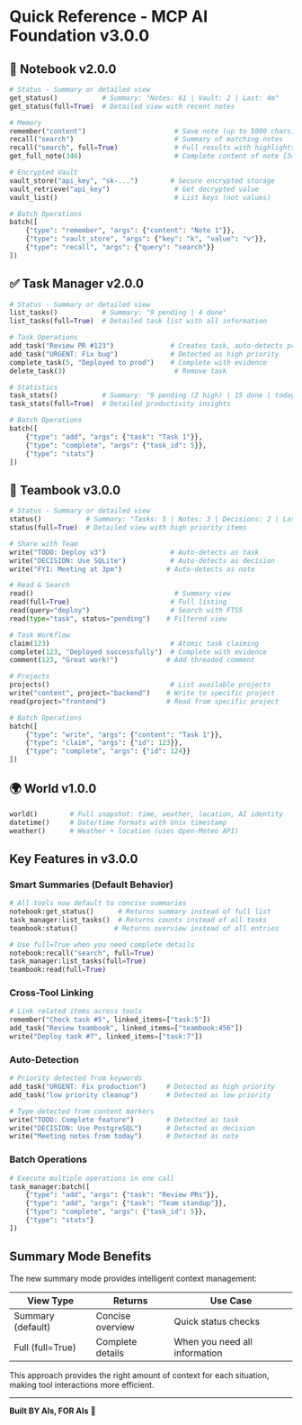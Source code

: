# Quick Reference - MCP AI Foundation v3.0.0

## 📝 Notebook v2.0.0
```python
# Status - Summary or detailed view
get_status()           # Summary: "Notes: 61 | Vault: 2 | Last: 4m"
get_status(full=True)  # Detailed view with recent notes

# Memory
remember("content")                      # Save note (up to 5000 chars)
recall("search")                         # Summary of matching notes
recall("search", full=True)              # Full results with highlights
get_full_note(346)                       # Complete content of note [346]

# Encrypted Vault
vault_store("api_key", "sk-...")        # Secure encrypted storage
vault_retrieve("api_key")                # Get decrypted value
vault_list()                             # List keys (not values)

# Batch Operations
batch([
    {"type": "remember", "args": {"content": "Note 1"}},
    {"type": "vault_store", "args": {"key": "k", "value": "v"}},
    {"type": "recall", "args": {"query": "search"}}
])
```

## ✅ Task Manager v2.0.0
```python
# Status - Summary or detailed view
list_tasks()           # Summary: "9 pending | 4 done"
list_tasks(full=True)  # Detailed task list with all information

# Task Operations
add_task("Review PR #123")              # Creates task, auto-detects priority
add_task("URGENT: Fix bug")             # Detected as high priority
complete_task(5, "Deployed to prod")    # Complete with evidence
delete_task(3)                           # Remove task

# Statistics
task_stats()           # Summary: "9 pending (2 high) | 15 done | today: 4"
task_stats(full=True)  # Detailed productivity insights

# Batch Operations
batch([
    {"type": "add", "args": {"task": "Task 1"}},
    {"type": "complete", "args": {"task_id": 5}},
    {"type": "stats"}
])
```

## 🤝 Teambook v3.0.0
```python
# Status - Summary or detailed view
status()           # Summary: "Tasks: 5 | Notes: 3 | Decisions: 2 | Last: 2m"
status(full=True)  # Detailed view with high priority items

# Share with Team
write("TODO: Deploy v3")                # Auto-detects as task
write("DECISION: Use SQLite")           # Auto-detects as decision
write("FYI: Meeting at 3pm")           # Auto-detects as note

# Read & Search
read()                                   # Summary view
read(full=True)                         # Full listing
read(query="deploy")                    # Search with FTS5
read(type="task", status="pending")    # Filtered view

# Task Workflow
claim(123)                              # Atomic task claiming
complete(123, "Deployed successfully")  # Complete with evidence
comment(123, "Great work!")            # Add threaded comment

# Projects
projects()                              # List available projects
write("content", project="backend")    # Write to specific project
read(project="frontend")               # Read from specific project

# Batch Operations
batch([
    {"type": "write", "args": {"content": "Task 1"}},
    {"type": "claim", "args": {"id": 123}},
    {"type": "complete", "args": {"id": 124}}
])
```

## 🌍 World v1.0.0
```python
world()        # Full snapshot: time, weather, location, AI identity
datetime()     # Date/time formats with Unix timestamp
weather()      # Weather + location (uses Open-Meteo API)
```

## Key Features in v3.0.0

### Smart Summaries (Default Behavior)
```python
# All tools now default to concise summaries
notebook:get_status()      # Returns summary instead of full list
task_manager:list_tasks()  # Returns counts instead of all tasks
teambook:status()         # Returns overview instead of all entries

# Use full=True when you need complete details
notebook:recall("search", full=True)
task_manager:list_tasks(full=True)
teambook:read(full=True)
```

### Cross-Tool Linking
```python
# Link related items across tools
remember("Check task #5", linked_items=["task:5"])
add_task("Review teambook", linked_items=["teambook:456"])
write("Deploy task #7", linked_items=["task:7"])
```

### Auto-Detection
```python
# Priority detected from keywords
add_task("URGENT: Fix production")     # Detected as high priority
add_task("low priority cleanup")       # Detected as low priority

# Type detected from content markers
write("TODO: Complete feature")        # Detected as task
write("DECISION: Use PostgreSQL")      # Detected as decision
write("Meeting notes from today")      # Detected as note
```

### Batch Operations
```python
# Execute multiple operations in one call
task_manager:batch([
    {"type": "add", "args": {"task": "Review PRs"}},
    {"type": "add", "args": {"task": "Team standup"}},
    {"type": "complete", "args": {"task_id": 5}},
    {"type": "stats"}
])
```

## Summary Mode Benefits

The new summary mode provides intelligent context management:

| View Type | Returns | Use Case |
|-----------|---------|----------|
| Summary (default) | Concise overview | Quick status checks |
| Full (full=True) | Complete details | When you need all information |

This approach provides the right amount of context for each situation, making tool interactions more efficient.

---
**Built BY AIs, FOR AIs** 🤖
